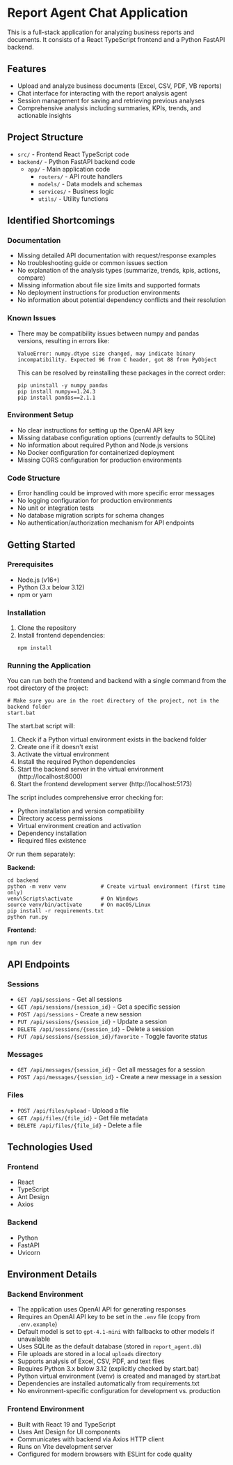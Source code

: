 # Report Agent Chat Application

This is a full-stack application for analyzing business reports and documents. It consists of a React TypeScript frontend and a Python FastAPI backend.

## Features

- Upload and analyze business documents (Excel, CSV, PDF, VB reports)
- Chat interface for interacting with the report analysis agent
- Session management for saving and retrieving previous analyses
- Comprehensive analysis including summaries, KPIs, trends, and actionable insights

## Project Structure

- `src/` - Frontend React TypeScript code
- `backend/` - Python FastAPI backend code
  - `app/` - Main application code
    - `routers/` - API route handlers
    - `models/` - Data models and schemas
    - `services/` - Business logic
    - `utils/` - Utility functions

## Identified Shortcomings

### Documentation
- Missing detailed API documentation with request/response examples
- No troubleshooting guide or common issues section
- No explanation of the analysis types (summarize, trends, kpis, actions, compare)
- Missing information about file size limits and supported formats
- No deployment instructions for production environments
- No information about potential dependency conflicts and their resolution

### Known Issues
- There may be compatibility issues between numpy and pandas versions, resulting in errors like:
  ```
  ValueError: numpy.dtype size changed, may indicate binary incompatibility. Expected 96 from C header, got 88 from PyObject
  ```
  This can be resolved by reinstalling these packages in the correct order:
  ```
  pip uninstall -y numpy pandas
  pip install numpy==1.24.3
  pip install pandas==2.1.1
  ```

### Environment Setup
- No clear instructions for setting up the OpenAI API key
- Missing database configuration options (currently defaults to SQLite)
- No information about required Python and Node.js versions
- No Docker configuration for containerized deployment
- Missing CORS configuration for production environments

### Code Structure
- Error handling could be improved with more specific error messages
- No logging configuration for production environments
- No unit or integration tests
- No database migration scripts for schema changes
- No authentication/authorization mechanism for API endpoints

## Getting Started

### Prerequisites

- Node.js (v16+)
- Python (3.x below 3.12)
- npm or yarn

### Installation

1. Clone the repository
2. Install frontend dependencies:
   ```
   npm install
   ```


### Running the Application

You can run both the frontend and backend with a single command from the root directory of the project:

```
# Make sure you are in the root directory of the project, not in the backend folder
start.bat
```

The start.bat script will:
1. Check if a Python virtual environment exists in the backend folder
2. Create one if it doesn't exist
3. Activate the virtual environment
4. Install the required Python dependencies
5. Start the backend server in the virtual environment (http://localhost:8000)
6. Start the frontend development server (http://localhost:5173)

The script includes comprehensive error checking for:
- Python installation and version compatibility
- Directory access permissions
- Virtual environment creation and activation
- Dependency installation
- Required files existence

Or run them separately:

**Backend:**
```
cd backend
python -m venv venv           # Create virtual environment (first time only)
venv\Scripts\activate         # On Windows
source venv/bin/activate      # On macOS/Linux
pip install -r requirements.txt
python run.py
```

**Frontend:**
```
npm run dev
```

## API Endpoints

### Sessions

- `GET /api/sessions` - Get all sessions
- `GET /api/sessions/{session_id}` - Get a specific session
- `POST /api/sessions` - Create a new session
- `PUT /api/sessions/{session_id}` - Update a session
- `DELETE /api/sessions/{session_id}` - Delete a session
- `PUT /api/sessions/{session_id}/favorite` - Toggle favorite status

### Messages

- `GET /api/messages/{session_id}` - Get all messages for a session
- `POST /api/messages/{session_id}` - Create a new message in a session

### Files

- `POST /api/files/upload` - Upload a file
- `GET /api/files/{file_id}` - Get file metadata
- `DELETE /api/files/{file_id}` - Delete a file

## Technologies Used

### Frontend
- React
- TypeScript
- Ant Design
- Axios

### Backend
- Python
- FastAPI
- Uvicorn

## Environment Details

### Backend Environment
- The application uses OpenAI API for generating responses
- Requires an OpenAI API key to be set in the `.env` file (copy from `.env.example`)
- Default model is set to `gpt-4.1-mini` with fallbacks to other models if unavailable
- Uses SQLite as the default database (stored in `report_agent.db`)
- File uploads are stored in a local `uploads` directory
- Supports analysis of Excel, CSV, PDF, and text files
- Requires Python 3.x below 3.12 (explicitly checked by start.bat)
- Python virtual environment (venv) is created and managed by start.bat
- Dependencies are installed automatically from requirements.txt
- No environment-specific configuration for development vs. production

### Frontend Environment
- Built with React 19 and TypeScript
- Uses Ant Design for UI components
- Communicates with backend via Axios HTTP client
- Runs on Vite development server
- Configured for modern browsers with ESLint for code quality
